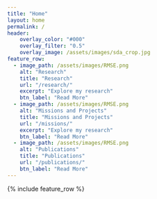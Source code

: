 ```yaml
---
title: "Home"
layout: home
permalink: /
header:
    overlay_color: "#000"
    overlay_filter: "0.5"
    overlay_image: /assets/images/sda_crop.jpg
feature_row:
  - image_path: /assets/images/RMSE.png
    alt: "Research"
    title: "Research"
    url: "/research/"
    excerpt: "Explore my research" 
    btn_label: "Read More"
  - image_path: /assets/images/RMSE.png
    alt: "Missions and Projects"
    title: "Missions and Projects"
    url: "/missions/"
    excerpt: "Explore my research" 
    btn_label: "Read More"
  - image_path: /assets/images/RMSE.png
    alt: "Publications"
    title: "Publications"
    url: "/publications/"
    btn_label: "Read More"
---
```



{% include feature_row %}